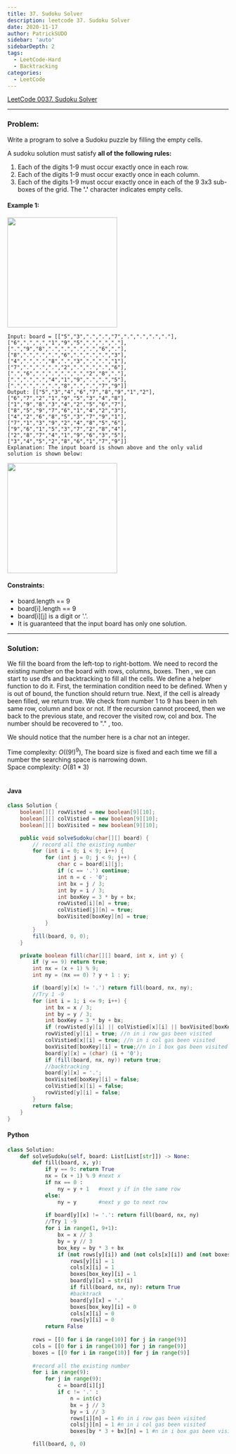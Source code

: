 ```yaml
---
title: 37. Sudoku Solver
description: leetcode 37. Sudoku Solver
date: 2020-11-17
author: PatrickSUDO
sidebar: 'auto'
sidebarDepth: 2
tags: 
  - LeetCode-Hard
  - Backtracking
categories:
  - LeetCode
---
```

[LeetCode 0037. Sudoku Solver](https://leetcode.com/problems/sudoku-solver/)

---
### Problem: <br/>

Write a program to solve a Sudoku puzzle by filling the empty cells.

A sudoku solution must satisfy **all of the following rules:**

1. Each of the digits 1-9 must occur exactly once in each row.
2. Each of the digits 1-9 must occur exactly once in each column.
3. Each of the digits 1-9 must occur exactly once in each of the 9 3x3 sub-boxes of the grid.
The **'.'** character indicates empty cells.

#### Example 1:
<img src="https://upload.wikimedia.org/wikipedia/commons/thumb/f/ff/Sudoku-by-L2G-20050714.svg/250px-Sudoku-by-L2G-20050714.svg.png" style="height:250px; width:250px">

    Input: board = [["5","3",".",".","7",".",".",".","."],
    ["6",".",".","1","9","5",".",".","."],
    [".","9","8",".",".",".",".","6","."],
    ["8",".",".",".","6",".",".",".","3"],
    ["4",".",".","8",".","3",".",".","1"],
    ["7",".",".",".","2",".",".",".","6"],
    [".","6",".",".",".",".","2","8","."],
    [".",".",".","4","1","9",".",".","5"],
    [".",".",".",".","8",".",".","7","9"]]
    Output: [["5","3","4","6","7","8","9","1","2"],
    ["6","7","2","1","9","5","3","4","8"],
    ["1","9","8","3","4","2","5","6","7"],
    ["8","5","9","7","6","1","4","2","3"],
    ["4","2","6","8","5","3","7","9","1"],
    ["7","1","3","9","2","4","8","5","6"],
    ["9","6","1","5","3","7","2","8","4"],
    ["2","8","7","4","1","9","6","3","5"],
    ["3","4","5","2","8","6","1","7","9"]]
    Explanation: The input board is shown above and the only valid solution is shown below:

<img src="https://upload.wikimedia.org/wikipedia/commons/thumb/3/31/Sudoku-by-L2G-20050714_solution.svg/250px-Sudoku-by-L2G-20050714_solution.svg.png" style="height:250px; width:250px">


#### Constraints:

- board.length == 9
- board[i].length == 9
- board[i][j] is a digit or '.'.
- It is guaranteed that the input board has only one solution.

---
### Solution: <br/>

We fill the board from the left-top to right-bottom. We need to record the existing number on the board with rows, columns, boxes. Then , we can start to use dfs and backtracking to fill all the cells. We define a helper function to do it. First, the termination condition need to be defined. When y is out of bound, the function should return true. Next, if the cell is already been filled, we return true. We check from number 1 to 9 has been in teh same row, column and box or not. If the recursion cannot proceed, then we back to the previous state, and recover the visited row, col and box. The number should be recovered to "." , too. 

We should notice that the number here is a char not an integer.

Time complexity: $O((9!)^9)$, The board size is fixed and each time we fill a number the searching space is narrowing down.</br>
Space complexity: $O(81 * 3)$ 
</br>
</br>

#### Java
```java
class Solution {
    boolean[][] rowVisted = new boolean[9][10];
    boolean[][] colVistied = new boolean[9][10];
    boolean[][] boxVisited = new boolean[9][10];

    public void solveSudoku(char[][] board) {
        // record all the existing number
        for (int i = 0; i < 9; i++) {
            for (int j = 0; j < 9; j++) {
                char c = board[i][j];
                if (c == '.') continue;
                int n = c - '0';
                int bx = j / 3;
                int by = i / 3;
                int boxKey = 3 * by + bx;
                rowVisted[i][n] = true;
                colVistied[j][n] = true;
                boxVisited[boxKey][n] = true;
            }
        }
        fill(board, 0, 0);
    }

    private boolean fill(char[][] board, int x, int y) {
        if (y == 9) return true;
        int nx = (x + 1) % 9;
        int ny = (nx == 0) ? y + 1 : y; 

        if (board[y][x] != '.') return fill(board, nx, ny);
        //Try 1 -9
        for (int i = 1; i <= 9; i++) {
            int bx = x / 3;
            int by = y / 3;
            int boxKey = 3 * by + bx;
            if (rowVisted[y][i] || colVistied[x][i] || boxVisited[boxKey][i]) continue;
            rowVisted[y][i] = true; //n in i row gas been visited
            colVistied[x][i] = true; //n in i col gas been visited
            boxVisited[boxKey][i] = true;//n in i box gas been visited
            board[y][x] = (char) (i + '0');
            if (fill(board, nx, ny)) return true;
            //backtracking
            board[y][x] = '.';
            boxVisited[boxKey][i] = false;
            colVistied[x][i] = false;
            rowVisted[y][i] = false;
        }
        return false;
    }
}
```
#### Python
```python
class Solution:
    def solveSudoku(self, board: List[List[str]]) -> None:    
        def fill(board, x, y):
            if y == 9: return True
            nx = (x + 1) % 9 #next x
            if nx == 0 :
                ny = y + 1   #next y if in the same row
            else: 
                ny = y       #next y go to next row
                
            if board[y][x] != '.': return fill(board, nx, ny)
            //Try 1 -9
            for i in range(1, 9+1):
                bx = x // 3
                by = y // 3
                box_key = by * 3 + bx
                if (not rows[y][i]) and (not cols[x][i]) and (not boxes[box_key][i]) :
                    rows[y][i] = 1
                    cols[x][i] = 1
                    boxes[box_key][i] = 1
                    board[y][x] = str(i)
                    if fill(board, nx, ny): return True
                    #backtrack 
                    board[y][x] = '.'
                    boxes[box_key][i] = 0
                    cols[x][i] = 0
                    rows[y][i] = 0
            return False
        
        rows = [[0 for i in range(10)] for j in range(9)]
        cols = [[0 for i in range(10)] for j in range(9)]
        boxes = [[0 for i in range(10)] for j in range(9)]
        
        #record all the existing number
        for i in range(9):
            for j in range(9):
                c = board[i][j]
                if c != '.' :
                    n = int(c)
                    bx = j // 3 
                    by = i // 3
                    rows[i][n] = 1 #n in i row gas been visited
                    cols[j][n] = 1 #n in i col gas been visited
                    boxes[by * 3 + bx][n] = 1 #n in i box gas been visited

        fill(board, 0, 0)
```
<Disqus shortname="patricksudo" />